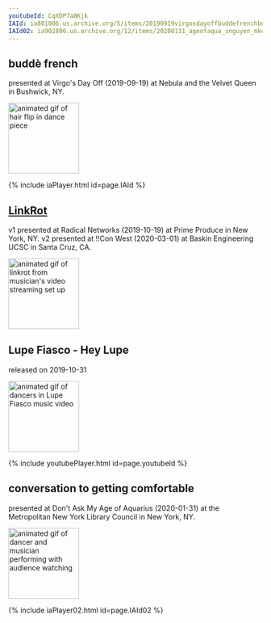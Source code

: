 ```yaml
---
youtubeId: CqXDP7a8Kjk
IAId: ia801006.us.archive.org/5/items/20190919virgosdayoffbuddefrenchbushwickfilmedbyartifact/20190919_virgosDayOff_buddeFrench_Bushwick_filmedByArtifact.mp4
IAId02: ia902806.us.archive.org/12/items/20200131_ageofaqua_snguyen_mkeaney/20200131_ageOfAqua_SNguyen_MKeaney.mp4
---
```


## buddè french

presented at Virgo's Day Off (2019-09-19) at Nebula and the Velvet Queen in Bushwick, NY. 

<img src="{{site.baseurl}}/assets/virgosDay-slow-bw.gif" alt="animated gif of hair flip in dance piece" height="140">   

{% include iaPlayer.html id=page.IAId %}


## <a href="{{sit.baseurl}}/2020-03-14-linkrot.html">LinkRot</a>

v1 presented at Radical Networks (2019-10-19) at Prime Produce in New York, NY. 
v2 presented at !!Con West (2020-03-01) at Baskin Engineering UCSC in Santa Cruz, CA.

<img src="{{site.baseurl}}/assets/linkrotBang-short-bw.gif" alt="animated gif of linkrot from musician's video streaming set up" height="140">

## Lupe Fiasco - Hey Lupe

released on 2019-10-31

<img src="{{site.baseurl}}/assets/lupe-short-bw.gif" alt="animated gif of dancers in Lupe Fiasco music video" height="140">   

{% include youtubePlayer.html id=page.youtubeId %}


## conversation to getting comfortable

presented at Don't Ask My Age of Aquarius (2020-01-31) at the Metropolitan New York Library Council in New York, NY. 

<img src="{{site.baseurl}}/assets/aqua-short-bw.gif" alt="animated gif of dancer and musician performing with audience watching" height="140">   

{% include iaPlayer02.html id=page.IAId02 %}
